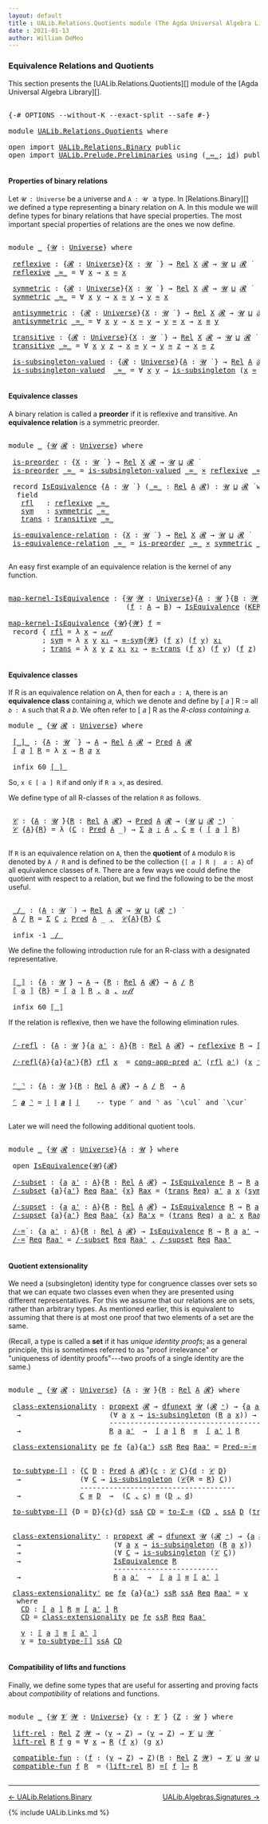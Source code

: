 ```yaml
---
layout: default
title : UALib.Relations.Quotients module (The Agda Universal Algebra Library)
date : 2021-01-13
author: William DeMeo
---
```


### <a id="equivalence-relations-and-quotients">Equivalence Relations and Quotients</a>

This section presents the [UALib.Relations.Quotients][] module of the [Agda Universal Algebra Library][].

<pre class="Agda">

<a id="354" class="Symbol">{-#</a> <a id="358" class="Keyword">OPTIONS</a> <a id="366" class="Pragma">--without-K</a> <a id="378" class="Pragma">--exact-split</a> <a id="392" class="Pragma">--safe</a> <a id="399" class="Symbol">#-}</a>

<a id="404" class="Keyword">module</a> <a id="411" href="UALib.Relations.Quotients.html" class="Module">UALib.Relations.Quotients</a> <a id="437" class="Keyword">where</a>

<a id="444" class="Keyword">open</a> <a id="449" class="Keyword">import</a> <a id="456" href="UALib.Relations.Binary.html" class="Module">UALib.Relations.Binary</a> <a id="479" class="Keyword">public</a>
<a id="486" class="Keyword">open</a> <a id="491" class="Keyword">import</a> <a id="498" href="UALib.Prelude.Preliminaries.html" class="Module">UALib.Prelude.Preliminaries</a> <a id="526" class="Keyword">using</a> <a id="532" class="Symbol">(</a><a id="533" href="MGS-MLTT.html#7080" class="Function Operator">_⇔_</a><a id="536" class="Symbol">;</a> <a id="538" href="MGS-MLTT.html#3744" class="Function">id</a><a id="540" class="Symbol">)</a> <a id="542" class="Keyword">public</a>

</pre>


#### <a id="properties-of-binary-relations">Properties of binary relations</a>

Let `𝓤 : Universe` be a universe and `A : 𝓤 ̇` a type.  In [Relations.Binary][] we defined a type representing a binary relation on A.  In this module we will define types for binary relations that have special properties. The most important special properties of relations are the ones we now define.

<pre class="Agda">

<a id="960" class="Keyword">module</a> <a id="967" href="UALib.Relations.Quotients.html#967" class="Module">_</a> <a id="969" class="Symbol">{</a><a id="970" href="UALib.Relations.Quotients.html#970" class="Bound">𝓤</a> <a id="972" class="Symbol">:</a> <a id="974" href="universes.html#551" class="Postulate">Universe</a><a id="982" class="Symbol">}</a> <a id="984" class="Keyword">where</a>

 <a id="992" href="UALib.Relations.Quotients.html#992" class="Function">reflexive</a> <a id="1002" class="Symbol">:</a> <a id="1004" class="Symbol">{</a><a id="1005" href="UALib.Relations.Quotients.html#1005" class="Bound">𝓡</a> <a id="1007" class="Symbol">:</a> <a id="1009" href="universes.html#551" class="Postulate">Universe</a><a id="1017" class="Symbol">}{</a><a id="1019" href="UALib.Relations.Quotients.html#1019" class="Bound">X</a> <a id="1021" class="Symbol">:</a> <a id="1023" href="UALib.Relations.Quotients.html#970" class="Bound">𝓤</a> <a id="1025" href="universes.html#758" class="Function Operator">̇</a> <a id="1027" class="Symbol">}</a> <a id="1029" class="Symbol">→</a> <a id="1031" href="UALib.Relations.Binary.html#1475" class="Function">Rel</a> <a id="1035" href="UALib.Relations.Quotients.html#1019" class="Bound">X</a> <a id="1037" href="UALib.Relations.Quotients.html#1005" class="Bound">𝓡</a> <a id="1039" class="Symbol">→</a> <a id="1041" href="UALib.Relations.Quotients.html#970" class="Bound">𝓤</a> <a id="1043" href="Agda.Primitive.html#636" class="Primitive Operator">⊔</a> <a id="1045" href="UALib.Relations.Quotients.html#1005" class="Bound">𝓡</a> <a id="1047" href="universes.html#758" class="Function Operator">̇</a>
 <a id="1050" href="UALib.Relations.Quotients.html#992" class="Function">reflexive</a> <a id="1060" href="UALib.Relations.Quotients.html#1060" class="Bound Operator">_≈_</a> <a id="1064" class="Symbol">=</a> <a id="1066" class="Symbol">∀</a> <a id="1068" href="UALib.Relations.Quotients.html#1068" class="Bound">x</a> <a id="1070" class="Symbol">→</a> <a id="1072" href="UALib.Relations.Quotients.html#1068" class="Bound">x</a> <a id="1074" href="UALib.Relations.Quotients.html#1060" class="Bound Operator">≈</a> <a id="1076" href="UALib.Relations.Quotients.html#1068" class="Bound">x</a>

 <a id="1080" href="UALib.Relations.Quotients.html#1080" class="Function">symmetric</a> <a id="1090" class="Symbol">:</a> <a id="1092" class="Symbol">{</a><a id="1093" href="UALib.Relations.Quotients.html#1093" class="Bound">𝓡</a> <a id="1095" class="Symbol">:</a> <a id="1097" href="universes.html#551" class="Postulate">Universe</a><a id="1105" class="Symbol">}{</a><a id="1107" href="UALib.Relations.Quotients.html#1107" class="Bound">X</a> <a id="1109" class="Symbol">:</a> <a id="1111" href="UALib.Relations.Quotients.html#970" class="Bound">𝓤</a> <a id="1113" href="universes.html#758" class="Function Operator">̇</a> <a id="1115" class="Symbol">}</a> <a id="1117" class="Symbol">→</a> <a id="1119" href="UALib.Relations.Binary.html#1475" class="Function">Rel</a> <a id="1123" href="UALib.Relations.Quotients.html#1107" class="Bound">X</a> <a id="1125" href="UALib.Relations.Quotients.html#1093" class="Bound">𝓡</a> <a id="1127" class="Symbol">→</a> <a id="1129" href="UALib.Relations.Quotients.html#970" class="Bound">𝓤</a> <a id="1131" href="Agda.Primitive.html#636" class="Primitive Operator">⊔</a> <a id="1133" href="UALib.Relations.Quotients.html#1093" class="Bound">𝓡</a> <a id="1135" href="universes.html#758" class="Function Operator">̇</a>
 <a id="1138" href="UALib.Relations.Quotients.html#1080" class="Function">symmetric</a> <a id="1148" href="UALib.Relations.Quotients.html#1148" class="Bound Operator">_≈_</a> <a id="1152" class="Symbol">=</a> <a id="1154" class="Symbol">∀</a> <a id="1156" href="UALib.Relations.Quotients.html#1156" class="Bound">x</a> <a id="1158" href="UALib.Relations.Quotients.html#1158" class="Bound">y</a> <a id="1160" class="Symbol">→</a> <a id="1162" href="UALib.Relations.Quotients.html#1156" class="Bound">x</a> <a id="1164" href="UALib.Relations.Quotients.html#1148" class="Bound Operator">≈</a> <a id="1166" href="UALib.Relations.Quotients.html#1158" class="Bound">y</a> <a id="1168" class="Symbol">→</a> <a id="1170" href="UALib.Relations.Quotients.html#1158" class="Bound">y</a> <a id="1172" href="UALib.Relations.Quotients.html#1148" class="Bound Operator">≈</a> <a id="1174" href="UALib.Relations.Quotients.html#1156" class="Bound">x</a>

 <a id="1178" href="UALib.Relations.Quotients.html#1178" class="Function">antisymmetric</a> <a id="1192" class="Symbol">:</a> <a id="1194" class="Symbol">{</a><a id="1195" href="UALib.Relations.Quotients.html#1195" class="Bound">𝓡</a> <a id="1197" class="Symbol">:</a> <a id="1199" href="universes.html#551" class="Postulate">Universe</a><a id="1207" class="Symbol">}{</a><a id="1209" href="UALib.Relations.Quotients.html#1209" class="Bound">X</a> <a id="1211" class="Symbol">:</a> <a id="1213" href="UALib.Relations.Quotients.html#970" class="Bound">𝓤</a> <a id="1215" href="universes.html#758" class="Function Operator">̇</a> <a id="1217" class="Symbol">}</a> <a id="1219" class="Symbol">→</a> <a id="1221" href="UALib.Relations.Binary.html#1475" class="Function">Rel</a> <a id="1225" href="UALib.Relations.Quotients.html#1209" class="Bound">X</a> <a id="1227" href="UALib.Relations.Quotients.html#1195" class="Bound">𝓡</a> <a id="1229" class="Symbol">→</a> <a id="1231" href="UALib.Relations.Quotients.html#970" class="Bound">𝓤</a> <a id="1233" href="Agda.Primitive.html#636" class="Primitive Operator">⊔</a> <a id="1235" href="UALib.Relations.Quotients.html#1195" class="Bound">𝓡</a> <a id="1237" href="universes.html#758" class="Function Operator">̇</a>
 <a id="1240" href="UALib.Relations.Quotients.html#1178" class="Function">antisymmetric</a> <a id="1254" href="UALib.Relations.Quotients.html#1254" class="Bound Operator">_≈_</a> <a id="1258" class="Symbol">=</a> <a id="1260" class="Symbol">∀</a> <a id="1262" href="UALib.Relations.Quotients.html#1262" class="Bound">x</a> <a id="1264" href="UALib.Relations.Quotients.html#1264" class="Bound">y</a> <a id="1266" class="Symbol">→</a> <a id="1268" href="UALib.Relations.Quotients.html#1262" class="Bound">x</a> <a id="1270" href="UALib.Relations.Quotients.html#1254" class="Bound Operator">≈</a> <a id="1272" href="UALib.Relations.Quotients.html#1264" class="Bound">y</a> <a id="1274" class="Symbol">→</a> <a id="1276" href="UALib.Relations.Quotients.html#1264" class="Bound">y</a> <a id="1278" href="UALib.Relations.Quotients.html#1254" class="Bound Operator">≈</a> <a id="1280" href="UALib.Relations.Quotients.html#1262" class="Bound">x</a> <a id="1282" class="Symbol">→</a> <a id="1284" href="UALib.Relations.Quotients.html#1262" class="Bound">x</a> <a id="1286" href="MGS-MLTT.html#4207" class="Datatype Operator">≡</a> <a id="1288" href="UALib.Relations.Quotients.html#1264" class="Bound">y</a>

 <a id="1292" href="UALib.Relations.Quotients.html#1292" class="Function">transitive</a> <a id="1303" class="Symbol">:</a> <a id="1305" class="Symbol">{</a><a id="1306" href="UALib.Relations.Quotients.html#1306" class="Bound">𝓡</a> <a id="1308" class="Symbol">:</a> <a id="1310" href="universes.html#551" class="Postulate">Universe</a><a id="1318" class="Symbol">}{</a><a id="1320" href="UALib.Relations.Quotients.html#1320" class="Bound">X</a> <a id="1322" class="Symbol">:</a> <a id="1324" href="UALib.Relations.Quotients.html#970" class="Bound">𝓤</a> <a id="1326" href="universes.html#758" class="Function Operator">̇</a> <a id="1328" class="Symbol">}</a> <a id="1330" class="Symbol">→</a> <a id="1332" href="UALib.Relations.Binary.html#1475" class="Function">Rel</a> <a id="1336" href="UALib.Relations.Quotients.html#1320" class="Bound">X</a> <a id="1338" href="UALib.Relations.Quotients.html#1306" class="Bound">𝓡</a> <a id="1340" class="Symbol">→</a> <a id="1342" href="UALib.Relations.Quotients.html#970" class="Bound">𝓤</a> <a id="1344" href="Agda.Primitive.html#636" class="Primitive Operator">⊔</a> <a id="1346" href="UALib.Relations.Quotients.html#1306" class="Bound">𝓡</a> <a id="1348" href="universes.html#758" class="Function Operator">̇</a>
 <a id="1351" href="UALib.Relations.Quotients.html#1292" class="Function">transitive</a> <a id="1362" href="UALib.Relations.Quotients.html#1362" class="Bound Operator">_≈_</a> <a id="1366" class="Symbol">=</a> <a id="1368" class="Symbol">∀</a> <a id="1370" href="UALib.Relations.Quotients.html#1370" class="Bound">x</a> <a id="1372" href="UALib.Relations.Quotients.html#1372" class="Bound">y</a> <a id="1374" href="UALib.Relations.Quotients.html#1374" class="Bound">z</a> <a id="1376" class="Symbol">→</a> <a id="1378" href="UALib.Relations.Quotients.html#1370" class="Bound">x</a> <a id="1380" href="UALib.Relations.Quotients.html#1362" class="Bound Operator">≈</a> <a id="1382" href="UALib.Relations.Quotients.html#1372" class="Bound">y</a> <a id="1384" class="Symbol">→</a> <a id="1386" href="UALib.Relations.Quotients.html#1372" class="Bound">y</a> <a id="1388" href="UALib.Relations.Quotients.html#1362" class="Bound Operator">≈</a> <a id="1390" href="UALib.Relations.Quotients.html#1374" class="Bound">z</a> <a id="1392" class="Symbol">→</a> <a id="1394" href="UALib.Relations.Quotients.html#1370" class="Bound">x</a> <a id="1396" href="UALib.Relations.Quotients.html#1362" class="Bound Operator">≈</a> <a id="1398" href="UALib.Relations.Quotients.html#1374" class="Bound">z</a>

 <a id="1402" href="UALib.Relations.Quotients.html#1402" class="Function">is-subsingleton-valued</a> <a id="1425" class="Symbol">:</a> <a id="1427" class="Symbol">{</a><a id="1428" href="UALib.Relations.Quotients.html#1428" class="Bound">𝓡</a> <a id="1430" class="Symbol">:</a> <a id="1432" href="universes.html#551" class="Postulate">Universe</a><a id="1440" class="Symbol">}{</a><a id="1442" href="UALib.Relations.Quotients.html#1442" class="Bound">A</a> <a id="1444" class="Symbol">:</a> <a id="1446" href="UALib.Relations.Quotients.html#970" class="Bound">𝓤</a> <a id="1448" href="universes.html#758" class="Function Operator">̇</a> <a id="1450" class="Symbol">}</a> <a id="1452" class="Symbol">→</a> <a id="1454" href="UALib.Relations.Binary.html#1475" class="Function">Rel</a> <a id="1458" href="UALib.Relations.Quotients.html#1442" class="Bound">A</a> <a id="1460" href="UALib.Relations.Quotients.html#1428" class="Bound">𝓡</a> <a id="1462" class="Symbol">→</a> <a id="1464" href="UALib.Relations.Quotients.html#970" class="Bound">𝓤</a> <a id="1466" href="Agda.Primitive.html#636" class="Primitive Operator">⊔</a> <a id="1468" href="UALib.Relations.Quotients.html#1428" class="Bound">𝓡</a> <a id="1470" href="universes.html#758" class="Function Operator">̇</a>
 <a id="1473" href="UALib.Relations.Quotients.html#1402" class="Function">is-subsingleton-valued</a>  <a id="1497" href="UALib.Relations.Quotients.html#1497" class="Bound Operator">_≈_</a> <a id="1501" class="Symbol">=</a> <a id="1503" class="Symbol">∀</a> <a id="1505" href="UALib.Relations.Quotients.html#1505" class="Bound">x</a> <a id="1507" href="UALib.Relations.Quotients.html#1507" class="Bound">y</a> <a id="1509" class="Symbol">→</a> <a id="1511" href="MGS-Basic-UF.html#743" class="Function">is-subsingleton</a> <a id="1527" class="Symbol">(</a><a id="1528" href="UALib.Relations.Quotients.html#1505" class="Bound">x</a> <a id="1530" href="UALib.Relations.Quotients.html#1497" class="Bound Operator">≈</a> <a id="1532" href="UALib.Relations.Quotients.html#1507" class="Bound">y</a><a id="1533" class="Symbol">)</a>

</pre>



#### <a id="equivalence-classes">Equivalence classes</a>

A binary relation is called a **preorder** if it is reflexive and transitive. An **equivalence relation** is a symmetric preorder.


<pre class="Agda">

<a id="1755" class="Keyword">module</a> <a id="1762" href="UALib.Relations.Quotients.html#1762" class="Module">_</a> <a id="1764" class="Symbol">{</a><a id="1765" href="UALib.Relations.Quotients.html#1765" class="Bound">𝓤</a> <a id="1767" href="UALib.Relations.Quotients.html#1767" class="Bound">𝓡</a> <a id="1769" class="Symbol">:</a> <a id="1771" href="universes.html#551" class="Postulate">Universe</a><a id="1779" class="Symbol">}</a> <a id="1781" class="Keyword">where</a>

 <a id="1789" href="UALib.Relations.Quotients.html#1789" class="Function">is-preorder</a> <a id="1801" class="Symbol">:</a> <a id="1803" class="Symbol">{</a><a id="1804" href="UALib.Relations.Quotients.html#1804" class="Bound">X</a> <a id="1806" class="Symbol">:</a> <a id="1808" href="UALib.Relations.Quotients.html#1765" class="Bound">𝓤</a> <a id="1810" href="universes.html#758" class="Function Operator">̇</a> <a id="1812" class="Symbol">}</a> <a id="1814" class="Symbol">→</a> <a id="1816" href="UALib.Relations.Binary.html#1475" class="Function">Rel</a> <a id="1820" href="UALib.Relations.Quotients.html#1804" class="Bound">X</a> <a id="1822" href="UALib.Relations.Quotients.html#1767" class="Bound">𝓡</a> <a id="1824" class="Symbol">→</a> <a id="1826" href="UALib.Relations.Quotients.html#1765" class="Bound">𝓤</a> <a id="1828" href="Agda.Primitive.html#636" class="Primitive Operator">⊔</a> <a id="1830" href="UALib.Relations.Quotients.html#1767" class="Bound">𝓡</a> <a id="1832" href="universes.html#758" class="Function Operator">̇</a>
 <a id="1835" href="UALib.Relations.Quotients.html#1789" class="Function">is-preorder</a> <a id="1847" href="UALib.Relations.Quotients.html#1847" class="Bound Operator">_≈_</a> <a id="1851" class="Symbol">=</a> <a id="1853" href="UALib.Relations.Quotients.html#1402" class="Function">is-subsingleton-valued</a> <a id="1876" href="UALib.Relations.Quotients.html#1847" class="Bound Operator">_≈_</a> <a id="1880" href="MGS-MLTT.html#3515" class="Function Operator">×</a> <a id="1882" href="UALib.Relations.Quotients.html#992" class="Function">reflexive</a> <a id="1892" href="UALib.Relations.Quotients.html#1847" class="Bound Operator">_≈_</a> <a id="1896" href="MGS-MLTT.html#3515" class="Function Operator">×</a> <a id="1898" href="UALib.Relations.Quotients.html#1292" class="Function">transitive</a> <a id="1909" href="UALib.Relations.Quotients.html#1847" class="Bound Operator">_≈_</a>

 <a id="1915" class="Keyword">record</a> <a id="1922" href="UALib.Relations.Quotients.html#1922" class="Record">IsEquivalence</a> <a id="1936" class="Symbol">{</a><a id="1937" href="UALib.Relations.Quotients.html#1937" class="Bound">A</a> <a id="1939" class="Symbol">:</a> <a id="1941" href="UALib.Relations.Quotients.html#1765" class="Bound">𝓤</a> <a id="1943" href="universes.html#758" class="Function Operator">̇</a> <a id="1945" class="Symbol">}</a> <a id="1947" class="Symbol">(</a><a id="1948" href="UALib.Relations.Quotients.html#1948" class="Bound Operator">_≈_</a> <a id="1952" class="Symbol">:</a> <a id="1954" href="UALib.Relations.Binary.html#1475" class="Function">Rel</a> <a id="1958" href="UALib.Relations.Quotients.html#1937" class="Bound">A</a> <a id="1960" href="UALib.Relations.Quotients.html#1767" class="Bound">𝓡</a><a id="1961" class="Symbol">)</a> <a id="1963" class="Symbol">:</a> <a id="1965" href="UALib.Relations.Quotients.html#1765" class="Bound">𝓤</a> <a id="1967" href="Agda.Primitive.html#636" class="Primitive Operator">⊔</a> <a id="1969" href="UALib.Relations.Quotients.html#1767" class="Bound">𝓡</a> <a id="1971" href="universes.html#758" class="Function Operator">̇</a> <a id="1973" class="Keyword">where</a>
  <a id="1981" class="Keyword">field</a>
   <a id="1990" href="UALib.Relations.Quotients.html#1990" class="Field">rfl</a>   <a id="1996" class="Symbol">:</a> <a id="1998" href="UALib.Relations.Quotients.html#992" class="Function">reflexive</a> <a id="2008" href="UALib.Relations.Quotients.html#1948" class="Bound Operator">_≈_</a>
   <a id="2015" href="UALib.Relations.Quotients.html#2015" class="Field">sym</a>   <a id="2021" class="Symbol">:</a> <a id="2023" href="UALib.Relations.Quotients.html#1080" class="Function">symmetric</a> <a id="2033" href="UALib.Relations.Quotients.html#1948" class="Bound Operator">_≈_</a>
   <a id="2040" href="UALib.Relations.Quotients.html#2040" class="Field">trans</a> <a id="2046" class="Symbol">:</a> <a id="2048" href="UALib.Relations.Quotients.html#1292" class="Function">transitive</a> <a id="2059" href="UALib.Relations.Quotients.html#1948" class="Bound Operator">_≈_</a>

 <a id="2065" href="UALib.Relations.Quotients.html#2065" class="Function">is-equivalence-relation</a> <a id="2089" class="Symbol">:</a> <a id="2091" class="Symbol">{</a><a id="2092" href="UALib.Relations.Quotients.html#2092" class="Bound">X</a> <a id="2094" class="Symbol">:</a> <a id="2096" href="UALib.Relations.Quotients.html#1765" class="Bound">𝓤</a> <a id="2098" href="universes.html#758" class="Function Operator">̇</a> <a id="2100" class="Symbol">}</a> <a id="2102" class="Symbol">→</a> <a id="2104" href="UALib.Relations.Binary.html#1475" class="Function">Rel</a> <a id="2108" href="UALib.Relations.Quotients.html#2092" class="Bound">X</a> <a id="2110" href="UALib.Relations.Quotients.html#1767" class="Bound">𝓡</a> <a id="2112" class="Symbol">→</a> <a id="2114" href="UALib.Relations.Quotients.html#1765" class="Bound">𝓤</a> <a id="2116" href="Agda.Primitive.html#636" class="Primitive Operator">⊔</a> <a id="2118" href="UALib.Relations.Quotients.html#1767" class="Bound">𝓡</a> <a id="2120" href="universes.html#758" class="Function Operator">̇</a>
 <a id="2123" href="UALib.Relations.Quotients.html#2065" class="Function">is-equivalence-relation</a> <a id="2147" href="UALib.Relations.Quotients.html#2147" class="Bound Operator">_≈_</a> <a id="2151" class="Symbol">=</a> <a id="2153" href="UALib.Relations.Quotients.html#1789" class="Function">is-preorder</a> <a id="2165" href="UALib.Relations.Quotients.html#2147" class="Bound Operator">_≈_</a> <a id="2169" href="MGS-MLTT.html#3515" class="Function Operator">×</a> <a id="2171" href="UALib.Relations.Quotients.html#1080" class="Function">symmetric</a> <a id="2181" href="UALib.Relations.Quotients.html#2147" class="Bound Operator">_≈_</a>

</pre>

An easy first example of an equivalence relation is the kernel of any function.

<pre class="Agda">

<a id="map-kernel-IsEquivalence"></a><a id="2293" href="UALib.Relations.Quotients.html#2293" class="Function">map-kernel-IsEquivalence</a> <a id="2318" class="Symbol">:</a> <a id="2320" class="Symbol">{</a><a id="2321" href="UALib.Relations.Quotients.html#2321" class="Bound">𝓤</a> <a id="2323" href="UALib.Relations.Quotients.html#2323" class="Bound">𝓦</a> <a id="2325" class="Symbol">:</a> <a id="2327" href="universes.html#551" class="Postulate">Universe</a><a id="2335" class="Symbol">}{</a><a id="2337" href="UALib.Relations.Quotients.html#2337" class="Bound">A</a> <a id="2339" class="Symbol">:</a> <a id="2341" href="UALib.Relations.Quotients.html#2321" class="Bound">𝓤</a> <a id="2343" href="universes.html#758" class="Function Operator">̇</a><a id="2344" class="Symbol">}{</a><a id="2346" href="UALib.Relations.Quotients.html#2346" class="Bound">B</a> <a id="2348" class="Symbol">:</a> <a id="2350" href="UALib.Relations.Quotients.html#2323" class="Bound">𝓦</a> <a id="2352" href="universes.html#758" class="Function Operator">̇</a><a id="2353" class="Symbol">}</a>
                            <a id="2383" class="Symbol">(</a><a id="2384" href="UALib.Relations.Quotients.html#2384" class="Bound">f</a> <a id="2386" class="Symbol">:</a> <a id="2388" href="UALib.Relations.Quotients.html#2337" class="Bound">A</a> <a id="2390" class="Symbol">→</a> <a id="2392" href="UALib.Relations.Quotients.html#2346" class="Bound">B</a><a id="2393" class="Symbol">)</a> <a id="2395" class="Symbol">→</a> <a id="2397" href="UALib.Relations.Quotients.html#1922" class="Record">IsEquivalence</a> <a id="2411" class="Symbol">(</a><a id="2412" href="UALib.Relations.Binary.html#1537" class="Function">KER-rel</a><a id="2419" class="Symbol">{</a><a id="2420" href="UALib.Relations.Quotients.html#2321" class="Bound">𝓤</a><a id="2421" class="Symbol">}{</a><a id="2423" href="UALib.Relations.Quotients.html#2323" class="Bound">𝓦</a><a id="2424" class="Symbol">}</a> <a id="2426" href="UALib.Relations.Quotients.html#2384" class="Bound">f</a><a id="2427" class="Symbol">)</a>

<a id="2430" href="UALib.Relations.Quotients.html#2293" class="Function">map-kernel-IsEquivalence</a> <a id="2455" class="Symbol">{</a><a id="2456" href="UALib.Relations.Quotients.html#2456" class="Bound">𝓤</a><a id="2457" class="Symbol">}{</a><a id="2459" href="UALib.Relations.Quotients.html#2459" class="Bound">𝓦</a><a id="2460" class="Symbol">}</a> <a id="2462" href="UALib.Relations.Quotients.html#2462" class="Bound">f</a> <a id="2464" class="Symbol">=</a>
 <a id="2467" class="Keyword">record</a> <a id="2474" class="Symbol">{</a> <a id="2476" href="UALib.Relations.Quotients.html#1990" class="Field">rfl</a> <a id="2480" class="Symbol">=</a> <a id="2482" class="Symbol">λ</a> <a id="2484" href="UALib.Relations.Quotients.html#2484" class="Bound">x</a> <a id="2486" class="Symbol">→</a> <a id="2488" href="MGS-MLTT.html#4221" class="InductiveConstructor">𝓇ℯ𝒻𝓁</a>
        <a id="2501" class="Symbol">;</a> <a id="2503" href="UALib.Relations.Quotients.html#2015" class="Field">sym</a> <a id="2507" class="Symbol">=</a> <a id="2509" class="Symbol">λ</a> <a id="2511" href="UALib.Relations.Quotients.html#2511" class="Bound">x</a> <a id="2513" href="UALib.Relations.Quotients.html#2513" class="Bound">y</a> <a id="2515" href="UALib.Relations.Quotients.html#2515" class="Bound">x₁</a> <a id="2518" class="Symbol">→</a> <a id="2520" href="UALib.Prelude.Equality.html#1534" class="Function">≡-sym</a><a id="2525" class="Symbol">{</a><a id="2526" href="UALib.Relations.Quotients.html#2459" class="Bound">𝓦</a><a id="2527" class="Symbol">}</a> <a id="2529" class="Symbol">(</a><a id="2530" href="UALib.Relations.Quotients.html#2462" class="Bound">f</a> <a id="2532" href="UALib.Relations.Quotients.html#2511" class="Bound">x</a><a id="2533" class="Symbol">)</a> <a id="2535" class="Symbol">(</a><a id="2536" href="UALib.Relations.Quotients.html#2462" class="Bound">f</a> <a id="2538" href="UALib.Relations.Quotients.html#2513" class="Bound">y</a><a id="2539" class="Symbol">)</a> <a id="2541" href="UALib.Relations.Quotients.html#2515" class="Bound">x₁</a>
        <a id="2552" class="Symbol">;</a> <a id="2554" href="UALib.Relations.Quotients.html#2040" class="Field">trans</a> <a id="2560" class="Symbol">=</a> <a id="2562" class="Symbol">λ</a> <a id="2564" href="UALib.Relations.Quotients.html#2564" class="Bound">x</a> <a id="2566" href="UALib.Relations.Quotients.html#2566" class="Bound">y</a> <a id="2568" href="UALib.Relations.Quotients.html#2568" class="Bound">z</a> <a id="2570" href="UALib.Relations.Quotients.html#2570" class="Bound">x₁</a> <a id="2573" href="UALib.Relations.Quotients.html#2573" class="Bound">x₂</a> <a id="2576" class="Symbol">→</a> <a id="2578" href="UALib.Prelude.Equality.html#1599" class="Function">≡-trans</a> <a id="2586" class="Symbol">(</a><a id="2587" href="UALib.Relations.Quotients.html#2462" class="Bound">f</a> <a id="2589" href="UALib.Relations.Quotients.html#2564" class="Bound">x</a><a id="2590" class="Symbol">)</a> <a id="2592" class="Symbol">(</a><a id="2593" href="UALib.Relations.Quotients.html#2462" class="Bound">f</a> <a id="2595" href="UALib.Relations.Quotients.html#2566" class="Bound">y</a><a id="2596" class="Symbol">)</a> <a id="2598" class="Symbol">(</a><a id="2599" href="UALib.Relations.Quotients.html#2462" class="Bound">f</a> <a id="2601" href="UALib.Relations.Quotients.html#2568" class="Bound">z</a><a id="2602" class="Symbol">)</a> <a id="2604" href="UALib.Relations.Quotients.html#2570" class="Bound">x₁</a> <a id="2607" href="UALib.Relations.Quotients.html#2573" class="Bound">x₂</a> <a id="2610" class="Symbol">}</a>

</pre>




#### <a id="equivalence-classes">Equivalence classes</a>

If R is an equivalence relation on A, then for each `𝑎 : A`, there is an **equivalence class** containing 𝑎, which we denote and define by [ 𝑎 ] R := all `𝑏 : A` such that R 𝑎 𝑏. We often refer to [ 𝑎 ] R as the *R-class containing* 𝑎.

<pre class="Agda">
<a id="2936" class="Keyword">module</a> <a id="2943" href="UALib.Relations.Quotients.html#2943" class="Module">_</a> <a id="2945" class="Symbol">{</a><a id="2946" href="UALib.Relations.Quotients.html#2946" class="Bound">𝓤</a> <a id="2948" href="UALib.Relations.Quotients.html#2948" class="Bound">𝓡</a> <a id="2950" class="Symbol">:</a> <a id="2952" href="universes.html#551" class="Postulate">Universe</a><a id="2960" class="Symbol">}</a> <a id="2962" class="Keyword">where</a>

 <a id="2970" href="UALib.Relations.Quotients.html#2970" class="Function Operator">[_]_</a> <a id="2975" class="Symbol">:</a> <a id="2977" class="Symbol">{</a><a id="2978" href="UALib.Relations.Quotients.html#2978" class="Bound">A</a> <a id="2980" class="Symbol">:</a> <a id="2982" href="UALib.Relations.Quotients.html#2946" class="Bound">𝓤</a> <a id="2984" href="universes.html#758" class="Function Operator">̇</a> <a id="2986" class="Symbol">}</a> <a id="2988" class="Symbol">→</a> <a id="2990" href="UALib.Relations.Quotients.html#2978" class="Bound">A</a> <a id="2992" class="Symbol">→</a> <a id="2994" href="UALib.Relations.Binary.html#1475" class="Function">Rel</a> <a id="2998" href="UALib.Relations.Quotients.html#2978" class="Bound">A</a> <a id="3000" href="UALib.Relations.Quotients.html#2948" class="Bound">𝓡</a> <a id="3002" class="Symbol">→</a> <a id="3004" href="UALib.Relations.Unary.html#1071" class="Function">Pred</a> <a id="3009" href="UALib.Relations.Quotients.html#2978" class="Bound">A</a> <a id="3011" href="UALib.Relations.Quotients.html#2948" class="Bound">𝓡</a>
 <a id="3014" href="UALib.Relations.Quotients.html#2970" class="Function Operator">[</a> <a id="3016" href="UALib.Relations.Quotients.html#3016" class="Bound">𝑎</a> <a id="3018" href="UALib.Relations.Quotients.html#2970" class="Function Operator">]</a> <a id="3020" href="UALib.Relations.Quotients.html#3020" class="Bound">R</a> <a id="3022" class="Symbol">=</a> <a id="3024" class="Symbol">λ</a> <a id="3026" href="UALib.Relations.Quotients.html#3026" class="Bound">x</a> <a id="3028" class="Symbol">→</a> <a id="3030" href="UALib.Relations.Quotients.html#3020" class="Bound">R</a> <a id="3032" href="UALib.Relations.Quotients.html#3016" class="Bound">𝑎</a> <a id="3034" href="UALib.Relations.Quotients.html#3026" class="Bound">x</a>

 <a id="3038" class="Keyword">infix</a> <a id="3044" class="Number">60</a> <a id="3047" href="UALib.Relations.Quotients.html#2970" class="Function Operator">[_]_</a>
</pre>

So, `x ∈ [ a ] R` if and only if `R a x`, as desired.

We define type of all R-classes of the relation `R` as follows.

<pre class="Agda">

 <a id="3199" href="UALib.Relations.Quotients.html#3199" class="Function">𝒞</a> <a id="3201" class="Symbol">:</a> <a id="3203" class="Symbol">{</a><a id="3204" href="UALib.Relations.Quotients.html#3204" class="Bound">A</a> <a id="3206" class="Symbol">:</a> <a id="3208" href="UALib.Relations.Quotients.html#2946" class="Bound">𝓤</a> <a id="3210" href="universes.html#758" class="Function Operator">̇</a><a id="3211" class="Symbol">}{</a><a id="3213" href="UALib.Relations.Quotients.html#3213" class="Bound">R</a> <a id="3215" class="Symbol">:</a> <a id="3217" href="UALib.Relations.Binary.html#1475" class="Function">Rel</a> <a id="3221" href="UALib.Relations.Quotients.html#3204" class="Bound">A</a> <a id="3223" href="UALib.Relations.Quotients.html#2948" class="Bound">𝓡</a><a id="3224" class="Symbol">}</a> <a id="3226" class="Symbol">→</a> <a id="3228" href="UALib.Relations.Unary.html#1071" class="Function">Pred</a> <a id="3233" href="UALib.Relations.Quotients.html#3204" class="Bound">A</a> <a id="3235" href="UALib.Relations.Quotients.html#2948" class="Bound">𝓡</a> <a id="3237" class="Symbol">→</a> <a id="3239" class="Symbol">(</a><a id="3240" href="UALib.Relations.Quotients.html#2946" class="Bound">𝓤</a> <a id="3242" href="Agda.Primitive.html#636" class="Primitive Operator">⊔</a> <a id="3244" href="UALib.Relations.Quotients.html#2948" class="Bound">𝓡</a> <a id="3246" href="universes.html#527" class="Primitive Operator">⁺</a><a id="3247" class="Symbol">)</a> <a id="3249" href="universes.html#758" class="Function Operator">̇</a>
 <a id="3252" href="UALib.Relations.Quotients.html#3199" class="Function">𝒞</a> <a id="3254" class="Symbol">{</a><a id="3255" href="UALib.Relations.Quotients.html#3255" class="Bound">A</a><a id="3256" class="Symbol">}{</a><a id="3258" href="UALib.Relations.Quotients.html#3258" class="Bound">R</a><a id="3259" class="Symbol">}</a> <a id="3261" class="Symbol">=</a> <a id="3263" class="Symbol">λ</a> <a id="3265" class="Symbol">(</a><a id="3266" href="UALib.Relations.Quotients.html#3266" class="Bound">C</a> <a id="3268" class="Symbol">:</a> <a id="3270" href="UALib.Relations.Unary.html#1071" class="Function">Pred</a> <a id="3275" href="UALib.Relations.Quotients.html#3255" class="Bound">A</a> <a id="3277" class="Symbol">_)</a> <a id="3280" class="Symbol">→</a> <a id="3282" href="MGS-MLTT.html#3074" class="Function">Σ</a> <a id="3284" href="UALib.Relations.Quotients.html#3284" class="Bound">a</a> <a id="3286" href="MGS-MLTT.html#3074" class="Function">꞉</a> <a id="3288" href="UALib.Relations.Quotients.html#3255" class="Bound">A</a> <a id="3290" href="MGS-MLTT.html#3074" class="Function">,</a> <a id="3292" href="UALib.Relations.Quotients.html#3266" class="Bound">C</a> <a id="3294" href="MGS-MLTT.html#4207" class="Datatype Operator">≡</a> <a id="3296" class="Symbol">(</a> <a id="3298" href="UALib.Relations.Quotients.html#2970" class="Function Operator">[</a> <a id="3300" href="UALib.Relations.Quotients.html#3284" class="Bound">a</a> <a id="3302" href="UALib.Relations.Quotients.html#2970" class="Function Operator">]</a> <a id="3304" href="UALib.Relations.Quotients.html#3258" class="Bound">R</a><a id="3305" class="Symbol">)</a>

</pre>

If `R` is an equivalence relation on `A`, then the **quotient** of `A` modulo `R` is denoted by `A / R` and is defined to be the collection `{[ 𝑎 ] R ∣  𝑎 : A}` of all equivalence classes of `R`. There are a few ways we could define the quotient with respect to a relation, but we find the following to be the most useful.

<pre class="Agda">

 <a id="3659" href="UALib.Relations.Quotients.html#3659" class="Function Operator">_/_</a> <a id="3663" class="Symbol">:</a> <a id="3665" class="Symbol">(</a><a id="3666" href="UALib.Relations.Quotients.html#3666" class="Bound">A</a> <a id="3668" class="Symbol">:</a> <a id="3670" href="UALib.Relations.Quotients.html#2946" class="Bound">𝓤</a> <a id="3672" href="universes.html#758" class="Function Operator">̇</a> <a id="3674" class="Symbol">)</a> <a id="3676" class="Symbol">→</a> <a id="3678" href="UALib.Relations.Binary.html#1475" class="Function">Rel</a> <a id="3682" href="UALib.Relations.Quotients.html#3666" class="Bound">A</a> <a id="3684" href="UALib.Relations.Quotients.html#2948" class="Bound">𝓡</a> <a id="3686" class="Symbol">→</a> <a id="3688" href="UALib.Relations.Quotients.html#2946" class="Bound">𝓤</a> <a id="3690" href="Agda.Primitive.html#636" class="Primitive Operator">⊔</a> <a id="3692" class="Symbol">(</a><a id="3693" href="UALib.Relations.Quotients.html#2948" class="Bound">𝓡</a> <a id="3695" href="universes.html#527" class="Primitive Operator">⁺</a><a id="3696" class="Symbol">)</a> <a id="3698" href="universes.html#758" class="Function Operator">̇</a>
 <a id="3701" href="UALib.Relations.Quotients.html#3701" class="Bound">A</a> <a id="3703" href="UALib.Relations.Quotients.html#3659" class="Function Operator">/</a> <a id="3705" href="UALib.Relations.Quotients.html#3705" class="Bound">R</a> <a id="3707" class="Symbol">=</a> <a id="3709" href="MGS-MLTT.html#3074" class="Function">Σ</a> <a id="3711" href="UALib.Relations.Quotients.html#3711" class="Bound">C</a> <a id="3713" href="MGS-MLTT.html#3074" class="Function">꞉</a> <a id="3715" href="UALib.Relations.Unary.html#1071" class="Function">Pred</a> <a id="3720" href="UALib.Relations.Quotients.html#3701" class="Bound">A</a> <a id="3722" class="Symbol">_</a> <a id="3724" href="MGS-MLTT.html#3074" class="Function">,</a>  <a id="3727" href="UALib.Relations.Quotients.html#3199" class="Function">𝒞</a><a id="3728" class="Symbol">{</a><a id="3729" href="UALib.Relations.Quotients.html#3701" class="Bound">A</a><a id="3730" class="Symbol">}{</a><a id="3732" href="UALib.Relations.Quotients.html#3705" class="Bound">R</a><a id="3733" class="Symbol">}</a> <a id="3735" href="UALib.Relations.Quotients.html#3711" class="Bound">C</a>

 <a id="3739" class="Keyword">infix</a> <a id="3745" class="Number">-1</a> <a id="3748" href="UALib.Relations.Quotients.html#3659" class="Function Operator">_/_</a>
</pre>

We define the following introduction rule for an R-class with a designated representative.

<pre class="Agda">

 <a id="3871" href="UALib.Relations.Quotients.html#3871" class="Function Operator">⟦_⟧</a> <a id="3875" class="Symbol">:</a> <a id="3877" class="Symbol">{</a><a id="3878" href="UALib.Relations.Quotients.html#3878" class="Bound">A</a> <a id="3880" class="Symbol">:</a> <a id="3882" href="UALib.Relations.Quotients.html#2946" class="Bound">𝓤</a> <a id="3884" href="universes.html#758" class="Function Operator">̇</a><a id="3885" class="Symbol">}</a> <a id="3887" class="Symbol">→</a> <a id="3889" href="UALib.Relations.Quotients.html#3878" class="Bound">A</a> <a id="3891" class="Symbol">→</a> <a id="3893" class="Symbol">{</a><a id="3894" href="UALib.Relations.Quotients.html#3894" class="Bound">R</a> <a id="3896" class="Symbol">:</a> <a id="3898" href="UALib.Relations.Binary.html#1475" class="Function">Rel</a> <a id="3902" href="UALib.Relations.Quotients.html#3878" class="Bound">A</a> <a id="3904" href="UALib.Relations.Quotients.html#2948" class="Bound">𝓡</a><a id="3905" class="Symbol">}</a> <a id="3907" class="Symbol">→</a> <a id="3909" href="UALib.Relations.Quotients.html#3878" class="Bound">A</a> <a id="3911" href="UALib.Relations.Quotients.html#3659" class="Function Operator">/</a> <a id="3913" href="UALib.Relations.Quotients.html#3894" class="Bound">R</a>
 <a id="3916" href="UALib.Relations.Quotients.html#3871" class="Function Operator">⟦</a> <a id="3918" href="UALib.Relations.Quotients.html#3918" class="Bound">a</a> <a id="3920" href="UALib.Relations.Quotients.html#3871" class="Function Operator">⟧</a> <a id="3922" class="Symbol">{</a><a id="3923" href="UALib.Relations.Quotients.html#3923" class="Bound">R</a><a id="3924" class="Symbol">}</a> <a id="3926" class="Symbol">=</a> <a id="3928" href="UALib.Relations.Quotients.html#2970" class="Function Operator">[</a> <a id="3930" href="UALib.Relations.Quotients.html#3918" class="Bound">a</a> <a id="3932" href="UALib.Relations.Quotients.html#2970" class="Function Operator">]</a> <a id="3934" href="UALib.Relations.Quotients.html#3923" class="Bound">R</a> <a id="3936" href="MGS-MLTT.html#2929" class="InductiveConstructor Operator">,</a> <a id="3938" href="UALib.Relations.Quotients.html#3918" class="Bound">a</a> <a id="3940" href="MGS-MLTT.html#2929" class="InductiveConstructor Operator">,</a> <a id="3942" href="MGS-MLTT.html#4221" class="InductiveConstructor">𝓇ℯ𝒻𝓁</a>

 <a id="3949" class="Keyword">infix</a> <a id="3955" class="Number">60</a> <a id="3958" href="UALib.Relations.Quotients.html#3871" class="Function Operator">⟦_⟧</a>
</pre>

If the relation is reflexive, then we have the following elimination rules.

<pre class="Agda">

 <a id="4066" href="UALib.Relations.Quotients.html#4066" class="Function">/-refl</a> <a id="4073" class="Symbol">:</a> <a id="4075" class="Symbol">{</a><a id="4076" href="UALib.Relations.Quotients.html#4076" class="Bound">A</a> <a id="4078" class="Symbol">:</a> <a id="4080" href="UALib.Relations.Quotients.html#2946" class="Bound">𝓤</a> <a id="4082" href="universes.html#758" class="Function Operator">̇</a><a id="4083" class="Symbol">}{</a><a id="4085" href="UALib.Relations.Quotients.html#4085" class="Bound">a</a> <a id="4087" href="UALib.Relations.Quotients.html#4087" class="Bound">a&#39;</a> <a id="4090" class="Symbol">:</a> <a id="4092" href="UALib.Relations.Quotients.html#4076" class="Bound">A</a><a id="4093" class="Symbol">}{</a><a id="4095" href="UALib.Relations.Quotients.html#4095" class="Bound">R</a> <a id="4097" class="Symbol">:</a> <a id="4099" href="UALib.Relations.Binary.html#1475" class="Function">Rel</a> <a id="4103" href="UALib.Relations.Quotients.html#4076" class="Bound">A</a> <a id="4105" href="UALib.Relations.Quotients.html#2948" class="Bound">𝓡</a><a id="4106" class="Symbol">}</a> <a id="4108" class="Symbol">→</a> <a id="4110" href="UALib.Relations.Quotients.html#992" class="Function">reflexive</a> <a id="4120" href="UALib.Relations.Quotients.html#4095" class="Bound">R</a> <a id="4122" class="Symbol">→</a> <a id="4124" href="UALib.Relations.Quotients.html#2970" class="Function Operator">[</a> <a id="4126" href="UALib.Relations.Quotients.html#4085" class="Bound">a</a> <a id="4128" href="UALib.Relations.Quotients.html#2970" class="Function Operator">]</a> <a id="4130" href="UALib.Relations.Quotients.html#4095" class="Bound">R</a> <a id="4132" href="MGS-MLTT.html#4207" class="Datatype Operator">≡</a> <a id="4134" href="UALib.Relations.Quotients.html#2970" class="Function Operator">[</a> <a id="4136" href="UALib.Relations.Quotients.html#4087" class="Bound">a&#39;</a> <a id="4139" href="UALib.Relations.Quotients.html#2970" class="Function Operator">]</a> <a id="4141" href="UALib.Relations.Quotients.html#4095" class="Bound">R</a> <a id="4143" class="Symbol">→</a> <a id="4145" href="UALib.Relations.Quotients.html#4095" class="Bound">R</a> <a id="4147" href="UALib.Relations.Quotients.html#4085" class="Bound">a</a> <a id="4149" href="UALib.Relations.Quotients.html#4087" class="Bound">a&#39;</a>

 <a id="4154" href="UALib.Relations.Quotients.html#4066" class="Function">/-refl</a><a id="4160" class="Symbol">{</a><a id="4161" href="UALib.Relations.Quotients.html#4161" class="Bound">A</a><a id="4162" class="Symbol">}{</a><a id="4164" href="UALib.Relations.Quotients.html#4164" class="Bound">a</a><a id="4165" class="Symbol">}{</a><a id="4167" href="UALib.Relations.Quotients.html#4167" class="Bound">a&#39;</a><a id="4169" class="Symbol">}{</a><a id="4171" href="UALib.Relations.Quotients.html#4171" class="Bound">R</a><a id="4172" class="Symbol">}</a> <a id="4174" href="UALib.Relations.Quotients.html#4174" class="Bound">rfl</a> <a id="4178" href="UALib.Relations.Quotients.html#4178" class="Bound">x</a>  <a id="4181" class="Symbol">=</a> <a id="4183" href="UALib.Relations.Unary.html#5805" class="Function">cong-app-pred</a> <a id="4197" href="UALib.Relations.Quotients.html#4167" class="Bound">a&#39;</a> <a id="4200" class="Symbol">(</a><a id="4201" href="UALib.Relations.Quotients.html#4174" class="Bound">rfl</a> <a id="4205" href="UALib.Relations.Quotients.html#4167" class="Bound">a&#39;</a><a id="4207" class="Symbol">)</a> <a id="4209" class="Symbol">(</a><a id="4210" href="UALib.Relations.Quotients.html#4178" class="Bound">x</a> <a id="4212" href="MGS-MLTT.html#6125" class="Function Operator">⁻¹</a><a id="4214" class="Symbol">)</a>


 <a id="4219" href="UALib.Relations.Quotients.html#4219" class="Function Operator">⌜_⌝</a> <a id="4223" class="Symbol">:</a> <a id="4225" class="Symbol">{</a><a id="4226" href="UALib.Relations.Quotients.html#4226" class="Bound">A</a> <a id="4228" class="Symbol">:</a> <a id="4230" href="UALib.Relations.Quotients.html#2946" class="Bound">𝓤</a> <a id="4232" href="universes.html#758" class="Function Operator">̇</a><a id="4233" class="Symbol">}{</a><a id="4235" href="UALib.Relations.Quotients.html#4235" class="Bound">R</a> <a id="4237" class="Symbol">:</a> <a id="4239" href="UALib.Relations.Binary.html#1475" class="Function">Rel</a> <a id="4243" href="UALib.Relations.Quotients.html#4226" class="Bound">A</a> <a id="4245" href="UALib.Relations.Quotients.html#2948" class="Bound">𝓡</a><a id="4246" class="Symbol">}</a> <a id="4248" class="Symbol">→</a> <a id="4250" href="UALib.Relations.Quotients.html#4226" class="Bound">A</a> <a id="4252" href="UALib.Relations.Quotients.html#3659" class="Function Operator">/</a> <a id="4254" href="UALib.Relations.Quotients.html#4235" class="Bound">R</a>  <a id="4257" class="Symbol">→</a> <a id="4259" href="UALib.Relations.Quotients.html#4226" class="Bound">A</a>

 <a id="4263" href="UALib.Relations.Quotients.html#4219" class="Function Operator">⌜</a> <a id="4265" href="UALib.Relations.Quotients.html#4265" class="Bound">𝒂</a> <a id="4267" href="UALib.Relations.Quotients.html#4219" class="Function Operator">⌝</a> <a id="4269" class="Symbol">=</a> <a id="4271" href="UALib.Prelude.Preliminaries.html#11658" class="Function Operator">∣</a> <a id="4273" href="UALib.Prelude.Preliminaries.html#11736" class="Function Operator">∥</a> <a id="4275" href="UALib.Relations.Quotients.html#4265" class="Bound">𝒂</a> <a id="4277" href="UALib.Prelude.Preliminaries.html#11736" class="Function Operator">∥</a> <a id="4279" href="UALib.Prelude.Preliminaries.html#11658" class="Function Operator">∣</a>    <a id="4284" class="Comment">-- type ⌜ and ⌝ as `\cul` and `\cur`</a>

</pre>

Later we will need the following additional quotient tools.

<pre class="Agda">

<a id="4409" class="Keyword">module</a> <a id="4416" href="UALib.Relations.Quotients.html#4416" class="Module">_</a> <a id="4418" class="Symbol">{</a><a id="4419" href="UALib.Relations.Quotients.html#4419" class="Bound">𝓤</a> <a id="4421" href="UALib.Relations.Quotients.html#4421" class="Bound">𝓡</a> <a id="4423" class="Symbol">:</a> <a id="4425" href="universes.html#551" class="Postulate">Universe</a><a id="4433" class="Symbol">}{</a><a id="4435" href="UALib.Relations.Quotients.html#4435" class="Bound">A</a> <a id="4437" class="Symbol">:</a> <a id="4439" href="UALib.Relations.Quotients.html#4419" class="Bound">𝓤</a> <a id="4441" href="universes.html#758" class="Function Operator">̇</a><a id="4442" class="Symbol">}</a> <a id="4444" class="Keyword">where</a>

 <a id="4452" class="Keyword">open</a> <a id="4457" href="UALib.Relations.Quotients.html#1922" class="Module">IsEquivalence</a><a id="4470" class="Symbol">{</a><a id="4471" href="UALib.Relations.Quotients.html#4419" class="Bound">𝓤</a><a id="4472" class="Symbol">}{</a><a id="4474" href="UALib.Relations.Quotients.html#4421" class="Bound">𝓡</a><a id="4475" class="Symbol">}</a>

 <a id="4479" href="UALib.Relations.Quotients.html#4479" class="Function">/-subset</a> <a id="4488" class="Symbol">:</a> <a id="4490" class="Symbol">{</a><a id="4491" href="UALib.Relations.Quotients.html#4491" class="Bound">a</a> <a id="4493" href="UALib.Relations.Quotients.html#4493" class="Bound">a&#39;</a> <a id="4496" class="Symbol">:</a> <a id="4498" href="UALib.Relations.Quotients.html#4435" class="Bound">A</a><a id="4499" class="Symbol">}{</a><a id="4501" href="UALib.Relations.Quotients.html#4501" class="Bound">R</a> <a id="4503" class="Symbol">:</a> <a id="4505" href="UALib.Relations.Binary.html#1475" class="Function">Rel</a> <a id="4509" href="UALib.Relations.Quotients.html#4435" class="Bound">A</a> <a id="4511" href="UALib.Relations.Quotients.html#4421" class="Bound">𝓡</a><a id="4512" class="Symbol">}</a> <a id="4514" class="Symbol">→</a> <a id="4516" href="UALib.Relations.Quotients.html#1922" class="Record">IsEquivalence</a> <a id="4530" href="UALib.Relations.Quotients.html#4501" class="Bound">R</a> <a id="4532" class="Symbol">→</a> <a id="4534" href="UALib.Relations.Quotients.html#4501" class="Bound">R</a> <a id="4536" href="UALib.Relations.Quotients.html#4491" class="Bound">a</a> <a id="4538" href="UALib.Relations.Quotients.html#4493" class="Bound">a&#39;</a> <a id="4541" class="Symbol">→</a>  <a id="4544" href="UALib.Relations.Quotients.html#2970" class="Function Operator">[</a> <a id="4546" href="UALib.Relations.Quotients.html#4491" class="Bound">a</a> <a id="4548" href="UALib.Relations.Quotients.html#2970" class="Function Operator">]</a> <a id="4550" href="UALib.Relations.Quotients.html#4501" class="Bound">R</a>  <a id="4553" href="UALib.Relations.Unary.html#3015" class="Function Operator">⊆</a>  <a id="4556" href="UALib.Relations.Quotients.html#2970" class="Function Operator">[</a> <a id="4558" href="UALib.Relations.Quotients.html#4493" class="Bound">a&#39;</a> <a id="4561" href="UALib.Relations.Quotients.html#2970" class="Function Operator">]</a> <a id="4563" href="UALib.Relations.Quotients.html#4501" class="Bound">R</a>
 <a id="4566" href="UALib.Relations.Quotients.html#4479" class="Function">/-subset</a> <a id="4575" class="Symbol">{</a><a id="4576" href="UALib.Relations.Quotients.html#4576" class="Bound">a</a><a id="4577" class="Symbol">}{</a><a id="4579" href="UALib.Relations.Quotients.html#4579" class="Bound">a&#39;</a><a id="4581" class="Symbol">}</a> <a id="4583" href="UALib.Relations.Quotients.html#4583" class="Bound">Req</a> <a id="4587" href="UALib.Relations.Quotients.html#4587" class="Bound">Raa&#39;</a> <a id="4592" class="Symbol">{</a><a id="4593" href="UALib.Relations.Quotients.html#4593" class="Bound">x</a><a id="4594" class="Symbol">}</a> <a id="4596" href="UALib.Relations.Quotients.html#4596" class="Bound">Rax</a> <a id="4600" class="Symbol">=</a> <a id="4602" class="Symbol">(</a><a id="4603" href="UALib.Relations.Quotients.html#2040" class="Field">trans</a> <a id="4609" href="UALib.Relations.Quotients.html#4583" class="Bound">Req</a><a id="4612" class="Symbol">)</a> <a id="4614" href="UALib.Relations.Quotients.html#4579" class="Bound">a&#39;</a> <a id="4617" href="UALib.Relations.Quotients.html#4576" class="Bound">a</a> <a id="4619" href="UALib.Relations.Quotients.html#4593" class="Bound">x</a> <a id="4621" class="Symbol">(</a><a id="4622" href="UALib.Relations.Quotients.html#2015" class="Field">sym</a> <a id="4626" href="UALib.Relations.Quotients.html#4583" class="Bound">Req</a> <a id="4630" href="UALib.Relations.Quotients.html#4576" class="Bound">a</a> <a id="4632" href="UALib.Relations.Quotients.html#4579" class="Bound">a&#39;</a> <a id="4635" href="UALib.Relations.Quotients.html#4587" class="Bound">Raa&#39;</a><a id="4639" class="Symbol">)</a> <a id="4641" href="UALib.Relations.Quotients.html#4596" class="Bound">Rax</a>

 <a id="4647" href="UALib.Relations.Quotients.html#4647" class="Function">/-supset</a> <a id="4656" class="Symbol">:</a> <a id="4658" class="Symbol">{</a><a id="4659" href="UALib.Relations.Quotients.html#4659" class="Bound">a</a> <a id="4661" href="UALib.Relations.Quotients.html#4661" class="Bound">a&#39;</a> <a id="4664" class="Symbol">:</a> <a id="4666" href="UALib.Relations.Quotients.html#4435" class="Bound">A</a><a id="4667" class="Symbol">}{</a><a id="4669" href="UALib.Relations.Quotients.html#4669" class="Bound">R</a> <a id="4671" class="Symbol">:</a> <a id="4673" href="UALib.Relations.Binary.html#1475" class="Function">Rel</a> <a id="4677" href="UALib.Relations.Quotients.html#4435" class="Bound">A</a> <a id="4679" href="UALib.Relations.Quotients.html#4421" class="Bound">𝓡</a><a id="4680" class="Symbol">}</a> <a id="4682" class="Symbol">→</a> <a id="4684" href="UALib.Relations.Quotients.html#1922" class="Record">IsEquivalence</a> <a id="4698" href="UALib.Relations.Quotients.html#4669" class="Bound">R</a> <a id="4700" class="Symbol">→</a> <a id="4702" href="UALib.Relations.Quotients.html#4669" class="Bound">R</a> <a id="4704" href="UALib.Relations.Quotients.html#4659" class="Bound">a</a> <a id="4706" href="UALib.Relations.Quotients.html#4661" class="Bound">a&#39;</a> <a id="4709" class="Symbol">→</a>  <a id="4712" href="UALib.Relations.Quotients.html#2970" class="Function Operator">[</a> <a id="4714" href="UALib.Relations.Quotients.html#4659" class="Bound">a</a> <a id="4716" href="UALib.Relations.Quotients.html#2970" class="Function Operator">]</a> <a id="4718" href="UALib.Relations.Quotients.html#4669" class="Bound">R</a>  <a id="4721" href="UALib.Relations.Unary.html#3117" class="Function Operator">⊇</a>  <a id="4724" href="UALib.Relations.Quotients.html#2970" class="Function Operator">[</a> <a id="4726" href="UALib.Relations.Quotients.html#4661" class="Bound">a&#39;</a> <a id="4729" href="UALib.Relations.Quotients.html#2970" class="Function Operator">]</a> <a id="4731" href="UALib.Relations.Quotients.html#4669" class="Bound">R</a>
 <a id="4734" href="UALib.Relations.Quotients.html#4647" class="Function">/-supset</a> <a id="4743" class="Symbol">{</a><a id="4744" href="UALib.Relations.Quotients.html#4744" class="Bound">a</a><a id="4745" class="Symbol">}{</a><a id="4747" href="UALib.Relations.Quotients.html#4747" class="Bound">a&#39;</a><a id="4749" class="Symbol">}</a> <a id="4751" href="UALib.Relations.Quotients.html#4751" class="Bound">Req</a> <a id="4755" href="UALib.Relations.Quotients.html#4755" class="Bound">Raa&#39;</a> <a id="4760" class="Symbol">{</a><a id="4761" href="UALib.Relations.Quotients.html#4761" class="Bound">x</a><a id="4762" class="Symbol">}</a> <a id="4764" href="UALib.Relations.Quotients.html#4764" class="Bound">Ra&#39;x</a> <a id="4769" class="Symbol">=</a> <a id="4771" class="Symbol">(</a><a id="4772" href="UALib.Relations.Quotients.html#2040" class="Field">trans</a> <a id="4778" href="UALib.Relations.Quotients.html#4751" class="Bound">Req</a><a id="4781" class="Symbol">)</a> <a id="4783" href="UALib.Relations.Quotients.html#4744" class="Bound">a</a> <a id="4785" href="UALib.Relations.Quotients.html#4747" class="Bound">a&#39;</a> <a id="4788" href="UALib.Relations.Quotients.html#4761" class="Bound">x</a> <a id="4790" href="UALib.Relations.Quotients.html#4755" class="Bound">Raa&#39;</a> <a id="4795" href="UALib.Relations.Quotients.html#4764" class="Bound">Ra&#39;x</a>

 <a id="4802" href="UALib.Relations.Quotients.html#4802" class="Function">/-=̇</a> <a id="4807" class="Symbol">:</a> <a id="4809" class="Symbol">{</a><a id="4810" href="UALib.Relations.Quotients.html#4810" class="Bound">a</a> <a id="4812" href="UALib.Relations.Quotients.html#4812" class="Bound">a&#39;</a> <a id="4815" class="Symbol">:</a> <a id="4817" href="UALib.Relations.Quotients.html#4435" class="Bound">A</a><a id="4818" class="Symbol">}{</a><a id="4820" href="UALib.Relations.Quotients.html#4820" class="Bound">R</a> <a id="4822" class="Symbol">:</a> <a id="4824" href="UALib.Relations.Binary.html#1475" class="Function">Rel</a> <a id="4828" href="UALib.Relations.Quotients.html#4435" class="Bound">A</a> <a id="4830" href="UALib.Relations.Quotients.html#4421" class="Bound">𝓡</a><a id="4831" class="Symbol">}</a> <a id="4833" class="Symbol">→</a> <a id="4835" href="UALib.Relations.Quotients.html#1922" class="Record">IsEquivalence</a> <a id="4849" href="UALib.Relations.Quotients.html#4820" class="Bound">R</a> <a id="4851" class="Symbol">→</a> <a id="4853" href="UALib.Relations.Quotients.html#4820" class="Bound">R</a> <a id="4855" href="UALib.Relations.Quotients.html#4810" class="Bound">a</a> <a id="4857" href="UALib.Relations.Quotients.html#4812" class="Bound">a&#39;</a> <a id="4860" class="Symbol">→</a>  <a id="4863" href="UALib.Relations.Quotients.html#2970" class="Function Operator">[</a> <a id="4865" href="UALib.Relations.Quotients.html#4810" class="Bound">a</a> <a id="4867" href="UALib.Relations.Quotients.html#2970" class="Function Operator">]</a> <a id="4869" href="UALib.Relations.Quotients.html#4820" class="Bound">R</a>  <a id="4872" href="UALib.Relations.Unary.html#3699" class="Function Operator">=̇</a>  <a id="4876" href="UALib.Relations.Quotients.html#2970" class="Function Operator">[</a> <a id="4878" href="UALib.Relations.Quotients.html#4812" class="Bound">a&#39;</a> <a id="4881" href="UALib.Relations.Quotients.html#2970" class="Function Operator">]</a> <a id="4883" href="UALib.Relations.Quotients.html#4820" class="Bound">R</a>
 <a id="4886" href="UALib.Relations.Quotients.html#4802" class="Function">/-=̇</a> <a id="4891" href="UALib.Relations.Quotients.html#4891" class="Bound">Req</a> <a id="4895" href="UALib.Relations.Quotients.html#4895" class="Bound">Raa&#39;</a> <a id="4900" class="Symbol">=</a> <a id="4902" href="UALib.Relations.Quotients.html#4479" class="Function">/-subset</a> <a id="4911" href="UALib.Relations.Quotients.html#4891" class="Bound">Req</a> <a id="4915" href="UALib.Relations.Quotients.html#4895" class="Bound">Raa&#39;</a> <a id="4920" href="MGS-MLTT.html#2929" class="InductiveConstructor Operator">,</a> <a id="4922" href="UALib.Relations.Quotients.html#4647" class="Function">/-supset</a> <a id="4931" href="UALib.Relations.Quotients.html#4891" class="Bound">Req</a> <a id="4935" href="UALib.Relations.Quotients.html#4895" class="Bound">Raa&#39;</a>

</pre>

#### <a id="quotient-extensionality">Quotient extensionality</a>

We need a (subsingleton) identity type for congruence classes over sets so that we can equate two classes even when they are presented using different representatives.  For this we assume that our relations are on sets, rather than arbitrary types.  As mentioned earlier, this is equivalent to assuming that there is at most one proof that two elements of a set are the same.

(Recall, a type is called a **set** if it has *unique identity proofs*; as a general principle, this is sometimes referred to as "proof irrelevance" or "uniqueness of identity proofs"---two proofs of a single identity are the same.)

<pre class="Agda">

<a id="5644" class="Keyword">module</a> <a id="5651" href="UALib.Relations.Quotients.html#5651" class="Module">_</a> <a id="5653" class="Symbol">{</a><a id="5654" href="UALib.Relations.Quotients.html#5654" class="Bound">𝓤</a> <a id="5656" href="UALib.Relations.Quotients.html#5656" class="Bound">𝓡</a> <a id="5658" class="Symbol">:</a> <a id="5660" href="universes.html#551" class="Postulate">Universe</a><a id="5668" class="Symbol">}</a> <a id="5670" class="Symbol">{</a><a id="5671" href="UALib.Relations.Quotients.html#5671" class="Bound">A</a> <a id="5673" class="Symbol">:</a> <a id="5675" href="UALib.Relations.Quotients.html#5654" class="Bound">𝓤</a> <a id="5677" href="universes.html#758" class="Function Operator">̇</a><a id="5678" class="Symbol">}{</a><a id="5680" href="UALib.Relations.Quotients.html#5680" class="Bound">R</a> <a id="5682" class="Symbol">:</a> <a id="5684" href="UALib.Relations.Binary.html#1475" class="Function">Rel</a> <a id="5688" href="UALib.Relations.Quotients.html#5671" class="Bound">A</a> <a id="5690" href="UALib.Relations.Quotients.html#5656" class="Bound">𝓡</a><a id="5691" class="Symbol">}</a> <a id="5693" class="Keyword">where</a>

 <a id="5701" href="UALib.Relations.Quotients.html#5701" class="Function">class-extensionality</a> <a id="5722" class="Symbol">:</a> <a id="5724" href="MGS-Powerset.html#382" class="Function">propext</a> <a id="5732" href="UALib.Relations.Quotients.html#5656" class="Bound">𝓡</a> <a id="5734" class="Symbol">→</a> <a id="5736" href="MGS-FunExt-from-Univalence.html#2039" class="Function">dfunext</a> <a id="5744" href="UALib.Relations.Quotients.html#5654" class="Bound">𝓤</a> <a id="5746" class="Symbol">(</a><a id="5747" href="UALib.Relations.Quotients.html#5656" class="Bound">𝓡</a> <a id="5749" href="universes.html#527" class="Primitive Operator">⁺</a><a id="5750" class="Symbol">)</a> <a id="5752" class="Symbol">→</a> <a id="5754" class="Symbol">{</a><a id="5755" href="UALib.Relations.Quotients.html#5755" class="Bound">a</a> <a id="5757" href="UALib.Relations.Quotients.html#5757" class="Bound">a&#39;</a> <a id="5760" class="Symbol">:</a> <a id="5762" href="UALib.Relations.Quotients.html#5671" class="Bound">A</a><a id="5763" class="Symbol">}</a>
  <a id="5767" class="Symbol">→</a>                     <a id="5789" class="Symbol">(∀</a> <a id="5792" href="UALib.Relations.Quotients.html#5792" class="Bound">a</a> <a id="5794" href="UALib.Relations.Quotients.html#5794" class="Bound">x</a> <a id="5796" class="Symbol">→</a> <a id="5798" href="MGS-Basic-UF.html#743" class="Function">is-subsingleton</a> <a id="5814" class="Symbol">(</a><a id="5815" href="UALib.Relations.Quotients.html#5680" class="Bound">R</a> <a id="5817" href="UALib.Relations.Quotients.html#5792" class="Bound">a</a> <a id="5819" href="UALib.Relations.Quotients.html#5794" class="Bound">x</a><a id="5820" class="Symbol">))</a> <a id="5823" class="Symbol">→</a> <a id="5825" href="UALib.Relations.Quotients.html#1922" class="Record">IsEquivalence</a> <a id="5839" href="UALib.Relations.Quotients.html#5680" class="Bound">R</a>
                        <a id="5865" class="Comment">----------------------------------------------------</a>
  <a id="5920" class="Symbol">→</a>                     <a id="5942" href="UALib.Relations.Quotients.html#5680" class="Bound">R</a> <a id="5944" href="UALib.Relations.Quotients.html#5755" class="Bound">a</a> <a id="5946" href="UALib.Relations.Quotients.html#5757" class="Bound">a&#39;</a>  <a id="5950" class="Symbol">→</a>  <a id="5953" href="UALib.Relations.Quotients.html#2970" class="Function Operator">[</a> <a id="5955" href="UALib.Relations.Quotients.html#5755" class="Bound">a</a> <a id="5957" href="UALib.Relations.Quotients.html#2970" class="Function Operator">]</a> <a id="5959" href="UALib.Relations.Quotients.html#5680" class="Bound">R</a>  <a id="5962" href="MGS-MLTT.html#4207" class="Datatype Operator">≡</a>  <a id="5965" href="UALib.Relations.Quotients.html#2970" class="Function Operator">[</a> <a id="5967" href="UALib.Relations.Quotients.html#5757" class="Bound">a&#39;</a> <a id="5970" href="UALib.Relations.Quotients.html#2970" class="Function Operator">]</a> <a id="5972" href="UALib.Relations.Quotients.html#5680" class="Bound">R</a>

 <a id="5976" href="UALib.Relations.Quotients.html#5701" class="Function">class-extensionality</a> <a id="5997" href="UALib.Relations.Quotients.html#5997" class="Bound">pe</a> <a id="6000" href="UALib.Relations.Quotients.html#6000" class="Bound">fe</a> <a id="6003" class="Symbol">{</a><a id="6004" href="UALib.Relations.Quotients.html#6004" class="Bound">a</a><a id="6005" class="Symbol">}{</a><a id="6007" href="UALib.Relations.Quotients.html#6007" class="Bound">a&#39;</a><a id="6009" class="Symbol">}</a> <a id="6011" href="UALib.Relations.Quotients.html#6011" class="Bound">ssR</a> <a id="6015" href="UALib.Relations.Quotients.html#6015" class="Bound">Req</a> <a id="6019" href="UALib.Relations.Quotients.html#6019" class="Bound">Raa&#39;</a> <a id="6024" class="Symbol">=</a> <a id="6026" href="UALib.Relations.Unary.html#4597" class="Function">Pred-=̇-≡</a> <a id="6036" href="UALib.Relations.Quotients.html#5997" class="Bound">pe</a> <a id="6039" href="UALib.Relations.Quotients.html#6000" class="Bound">fe</a> <a id="6042" class="Symbol">(</a><a id="6043" href="UALib.Relations.Quotients.html#6011" class="Bound">ssR</a> <a id="6047" href="UALib.Relations.Quotients.html#6004" class="Bound">a</a><a id="6048" class="Symbol">)(</a><a id="6050" href="UALib.Relations.Quotients.html#6011" class="Bound">ssR</a> <a id="6054" href="UALib.Relations.Quotients.html#6007" class="Bound">a&#39;</a><a id="6056" class="Symbol">)(</a><a id="6058" href="UALib.Relations.Quotients.html#4802" class="Function">/-=̇</a> <a id="6063" href="UALib.Relations.Quotients.html#6015" class="Bound">Req</a> <a id="6067" href="UALib.Relations.Quotients.html#6019" class="Bound">Raa&#39;</a><a id="6071" class="Symbol">)</a>


 <a id="6076" href="UALib.Relations.Quotients.html#6076" class="Function">to-subtype-⟦⟧</a> <a id="6090" class="Symbol">:</a> <a id="6092" class="Symbol">{</a><a id="6093" href="UALib.Relations.Quotients.html#6093" class="Bound">C</a> <a id="6095" href="UALib.Relations.Quotients.html#6095" class="Bound">D</a> <a id="6097" class="Symbol">:</a> <a id="6099" href="UALib.Relations.Unary.html#1071" class="Function">Pred</a> <a id="6104" href="UALib.Relations.Quotients.html#5671" class="Bound">A</a> <a id="6106" href="UALib.Relations.Quotients.html#5656" class="Bound">𝓡</a><a id="6107" class="Symbol">}{</a><a id="6109" href="UALib.Relations.Quotients.html#6109" class="Bound">c</a> <a id="6111" class="Symbol">:</a> <a id="6113" href="UALib.Relations.Quotients.html#3199" class="Function">𝒞</a> <a id="6115" href="UALib.Relations.Quotients.html#6093" class="Bound">C</a><a id="6116" class="Symbol">}{</a><a id="6118" href="UALib.Relations.Quotients.html#6118" class="Bound">d</a> <a id="6120" class="Symbol">:</a> <a id="6122" href="UALib.Relations.Quotients.html#3199" class="Function">𝒞</a> <a id="6124" href="UALib.Relations.Quotients.html#6095" class="Bound">D</a><a id="6125" class="Symbol">}</a> 
  <a id="6130" class="Symbol">→</a>              <a id="6145" class="Symbol">(∀</a> <a id="6148" href="UALib.Relations.Quotients.html#6148" class="Bound">C</a> <a id="6150" class="Symbol">→</a> <a id="6152" href="MGS-Basic-UF.html#743" class="Function">is-subsingleton</a> <a id="6168" class="Symbol">(</a><a id="6169" href="UALib.Relations.Quotients.html#3199" class="Function">𝒞</a><a id="6170" class="Symbol">{</a><a id="6171" class="Argument">R</a> <a id="6173" class="Symbol">=</a> <a id="6175" href="UALib.Relations.Quotients.html#5680" class="Bound">R</a><a id="6176" class="Symbol">}</a> <a id="6178" href="UALib.Relations.Quotients.html#6148" class="Bound">C</a><a id="6179" class="Symbol">))</a>
                 <a id="6199" class="Comment">-------------------------------------</a>
  <a id="6239" class="Symbol">→</a>              <a id="6254" href="UALib.Relations.Quotients.html#6093" class="Bound">C</a> <a id="6256" href="MGS-MLTT.html#4207" class="Datatype Operator">≡</a> <a id="6258" href="UALib.Relations.Quotients.html#6095" class="Bound">D</a>  <a id="6261" class="Symbol">→</a>  <a id="6264" class="Symbol">(</a><a id="6265" href="UALib.Relations.Quotients.html#6093" class="Bound">C</a> <a id="6267" href="MGS-MLTT.html#2929" class="InductiveConstructor Operator">,</a> <a id="6269" href="UALib.Relations.Quotients.html#6109" class="Bound">c</a><a id="6270" class="Symbol">)</a> <a id="6272" href="MGS-MLTT.html#4207" class="Datatype Operator">≡</a> <a id="6274" class="Symbol">(</a><a id="6275" href="UALib.Relations.Quotients.html#6095" class="Bound">D</a> <a id="6277" href="MGS-MLTT.html#2929" class="InductiveConstructor Operator">,</a> <a id="6279" href="UALib.Relations.Quotients.html#6118" class="Bound">d</a><a id="6280" class="Symbol">)</a>

 <a id="6284" href="UALib.Relations.Quotients.html#6076" class="Function">to-subtype-⟦⟧</a> <a id="6298" class="Symbol">{</a><a id="6299" class="Argument">D</a> <a id="6301" class="Symbol">=</a> <a id="6303" href="UALib.Relations.Quotients.html#6303" class="Bound">D</a><a id="6304" class="Symbol">}{</a><a id="6306" href="UALib.Relations.Quotients.html#6306" class="Bound">c</a><a id="6307" class="Symbol">}{</a><a id="6309" href="UALib.Relations.Quotients.html#6309" class="Bound">d</a><a id="6310" class="Symbol">}</a> <a id="6312" href="UALib.Relations.Quotients.html#6312" class="Bound">ssA</a> <a id="6316" href="UALib.Relations.Quotients.html#6316" class="Bound">CD</a> <a id="6319" class="Symbol">=</a> <a id="6321" href="MGS-Basic-UF.html#7284" class="Function">to-Σ-≡</a> <a id="6328" class="Symbol">(</a><a id="6329" href="UALib.Relations.Quotients.html#6316" class="Bound">CD</a> <a id="6332" href="MGS-MLTT.html#2929" class="InductiveConstructor Operator">,</a> <a id="6334" href="UALib.Relations.Quotients.html#6312" class="Bound">ssA</a> <a id="6338" href="UALib.Relations.Quotients.html#6303" class="Bound">D</a> <a id="6340" class="Symbol">(</a><a id="6341" href="MGS-MLTT.html#4946" class="Function">transport</a> <a id="6351" href="UALib.Relations.Quotients.html#3199" class="Function">𝒞</a> <a id="6353" href="UALib.Relations.Quotients.html#6316" class="Bound">CD</a> <a id="6356" href="UALib.Relations.Quotients.html#6306" class="Bound">c</a><a id="6357" class="Symbol">)</a> <a id="6359" href="UALib.Relations.Quotients.html#6309" class="Bound">d</a><a id="6360" class="Symbol">)</a>


 <a id="6365" href="UALib.Relations.Quotients.html#6365" class="Function">class-extensionality&#39;</a> <a id="6387" class="Symbol">:</a> <a id="6389" href="MGS-Powerset.html#382" class="Function">propext</a> <a id="6397" href="UALib.Relations.Quotients.html#5656" class="Bound">𝓡</a> <a id="6399" class="Symbol">→</a> <a id="6401" href="MGS-FunExt-from-Univalence.html#2039" class="Function">dfunext</a> <a id="6409" href="UALib.Relations.Quotients.html#5654" class="Bound">𝓤</a> <a id="6411" class="Symbol">(</a><a id="6412" href="UALib.Relations.Quotients.html#5656" class="Bound">𝓡</a> <a id="6414" href="universes.html#527" class="Primitive Operator">⁺</a><a id="6415" class="Symbol">)</a> <a id="6417" class="Symbol">→</a> <a id="6419" class="Symbol">{</a><a id="6420" href="UALib.Relations.Quotients.html#6420" class="Bound">a</a> <a id="6422" href="UALib.Relations.Quotients.html#6422" class="Bound">a&#39;</a> <a id="6425" class="Symbol">:</a> <a id="6427" href="UALib.Relations.Quotients.html#5671" class="Bound">A</a><a id="6428" class="Symbol">}</a>
  <a id="6432" class="Symbol">→</a>                      <a id="6455" class="Symbol">(∀</a> <a id="6458" href="UALib.Relations.Quotients.html#6458" class="Bound">a</a> <a id="6460" href="UALib.Relations.Quotients.html#6460" class="Bound">x</a> <a id="6462" class="Symbol">→</a> <a id="6464" href="MGS-Basic-UF.html#743" class="Function">is-subsingleton</a> <a id="6480" class="Symbol">(</a><a id="6481" href="UALib.Relations.Quotients.html#5680" class="Bound">R</a> <a id="6483" href="UALib.Relations.Quotients.html#6458" class="Bound">a</a> <a id="6485" href="UALib.Relations.Quotients.html#6460" class="Bound">x</a><a id="6486" class="Symbol">))</a>
  <a id="6491" class="Symbol">→</a>                      <a id="6514" class="Symbol">(∀</a> <a id="6517" href="UALib.Relations.Quotients.html#6517" class="Bound">C</a> <a id="6519" class="Symbol">→</a> <a id="6521" href="MGS-Basic-UF.html#743" class="Function">is-subsingleton</a> <a id="6537" class="Symbol">(</a><a id="6538" href="UALib.Relations.Quotients.html#3199" class="Function">𝒞</a> <a id="6540" href="UALib.Relations.Quotients.html#6517" class="Bound">C</a><a id="6541" class="Symbol">))</a>
  <a id="6546" class="Symbol">→</a>                      <a id="6569" href="UALib.Relations.Quotients.html#1922" class="Record">IsEquivalence</a> <a id="6583" href="UALib.Relations.Quotients.html#5680" class="Bound">R</a>
                         <a id="6610" class="Comment">-------------------------</a>
  <a id="6638" class="Symbol">→</a>                      <a id="6661" href="UALib.Relations.Quotients.html#5680" class="Bound">R</a> <a id="6663" href="UALib.Relations.Quotients.html#6420" class="Bound">a</a> <a id="6665" href="UALib.Relations.Quotients.html#6422" class="Bound">a&#39;</a>  <a id="6669" class="Symbol">→</a>  <a id="6672" href="UALib.Relations.Quotients.html#3871" class="Function Operator">⟦</a> <a id="6674" href="UALib.Relations.Quotients.html#6420" class="Bound">a</a> <a id="6676" href="UALib.Relations.Quotients.html#3871" class="Function Operator">⟧</a> <a id="6678" href="MGS-MLTT.html#4207" class="Datatype Operator">≡</a> <a id="6680" href="UALib.Relations.Quotients.html#3871" class="Function Operator">⟦</a> <a id="6682" href="UALib.Relations.Quotients.html#6422" class="Bound">a&#39;</a> <a id="6685" href="UALib.Relations.Quotients.html#3871" class="Function Operator">⟧</a>

 <a id="6689" href="UALib.Relations.Quotients.html#6365" class="Function">class-extensionality&#39;</a> <a id="6711" href="UALib.Relations.Quotients.html#6711" class="Bound">pe</a> <a id="6714" href="UALib.Relations.Quotients.html#6714" class="Bound">fe</a> <a id="6717" class="Symbol">{</a><a id="6718" href="UALib.Relations.Quotients.html#6718" class="Bound">a</a><a id="6719" class="Symbol">}{</a><a id="6721" href="UALib.Relations.Quotients.html#6721" class="Bound">a&#39;</a><a id="6723" class="Symbol">}</a> <a id="6725" href="UALib.Relations.Quotients.html#6725" class="Bound">ssR</a> <a id="6729" href="UALib.Relations.Quotients.html#6729" class="Bound">ssA</a> <a id="6733" href="UALib.Relations.Quotients.html#6733" class="Bound">Req</a> <a id="6737" href="UALib.Relations.Quotients.html#6737" class="Bound">Raa&#39;</a> <a id="6742" class="Symbol">=</a> <a id="6744" href="UALib.Relations.Quotients.html#6833" class="Function">γ</a>
  <a id="6748" class="Keyword">where</a>
   <a id="6757" href="UALib.Relations.Quotients.html#6757" class="Function">CD</a> <a id="6760" class="Symbol">:</a> <a id="6762" href="UALib.Relations.Quotients.html#2970" class="Function Operator">[</a> <a id="6764" href="UALib.Relations.Quotients.html#6718" class="Bound">a</a> <a id="6766" href="UALib.Relations.Quotients.html#2970" class="Function Operator">]</a> <a id="6768" href="UALib.Relations.Quotients.html#5680" class="Bound">R</a> <a id="6770" href="MGS-MLTT.html#4207" class="Datatype Operator">≡</a> <a id="6772" href="UALib.Relations.Quotients.html#2970" class="Function Operator">[</a> <a id="6774" href="UALib.Relations.Quotients.html#6721" class="Bound">a&#39;</a> <a id="6777" href="UALib.Relations.Quotients.html#2970" class="Function Operator">]</a> <a id="6779" href="UALib.Relations.Quotients.html#5680" class="Bound">R</a>
   <a id="6784" href="UALib.Relations.Quotients.html#6757" class="Function">CD</a> <a id="6787" class="Symbol">=</a> <a id="6789" href="UALib.Relations.Quotients.html#5701" class="Function">class-extensionality</a> <a id="6810" href="UALib.Relations.Quotients.html#6711" class="Bound">pe</a> <a id="6813" href="UALib.Relations.Quotients.html#6714" class="Bound">fe</a> <a id="6816" href="UALib.Relations.Quotients.html#6725" class="Bound">ssR</a> <a id="6820" href="UALib.Relations.Quotients.html#6733" class="Bound">Req</a> <a id="6824" href="UALib.Relations.Quotients.html#6737" class="Bound">Raa&#39;</a>

   <a id="6833" href="UALib.Relations.Quotients.html#6833" class="Function">γ</a> <a id="6835" class="Symbol">:</a> <a id="6837" href="UALib.Relations.Quotients.html#3871" class="Function Operator">⟦</a> <a id="6839" href="UALib.Relations.Quotients.html#6718" class="Bound">a</a> <a id="6841" href="UALib.Relations.Quotients.html#3871" class="Function Operator">⟧</a> <a id="6843" href="MGS-MLTT.html#4207" class="Datatype Operator">≡</a> <a id="6845" href="UALib.Relations.Quotients.html#3871" class="Function Operator">⟦</a> <a id="6847" href="UALib.Relations.Quotients.html#6721" class="Bound">a&#39;</a> <a id="6850" href="UALib.Relations.Quotients.html#3871" class="Function Operator">⟧</a>
   <a id="6855" href="UALib.Relations.Quotients.html#6833" class="Function">γ</a> <a id="6857" class="Symbol">=</a> <a id="6859" href="UALib.Relations.Quotients.html#6076" class="Function">to-subtype-⟦⟧</a> <a id="6873" href="UALib.Relations.Quotients.html#6729" class="Bound">ssA</a> <a id="6877" href="UALib.Relations.Quotients.html#6757" class="Function">CD</a>

</pre>


#### <a id="compatibility-of-lifts-and-functions">Compatibility of lifts and functions</a>

Finally, we define some types that are useful for asserting and proving facts about *compatibility* of relations and functions.

<pre class="Agda">

<a id="7129" class="Keyword">module</a> <a id="7136" href="UALib.Relations.Quotients.html#7136" class="Module">_</a> <a id="7138" class="Symbol">{</a><a id="7139" href="UALib.Relations.Quotients.html#7139" class="Bound">𝓤</a> <a id="7141" href="UALib.Relations.Quotients.html#7141" class="Bound">𝓥</a> <a id="7143" href="UALib.Relations.Quotients.html#7143" class="Bound">𝓦</a> <a id="7145" class="Symbol">:</a> <a id="7147" href="universes.html#551" class="Postulate">Universe</a><a id="7155" class="Symbol">}</a> <a id="7157" class="Symbol">{</a><a id="7158" href="UALib.Relations.Quotients.html#7158" class="Bound">γ</a> <a id="7160" class="Symbol">:</a> <a id="7162" href="UALib.Relations.Quotients.html#7141" class="Bound">𝓥</a> <a id="7164" href="universes.html#758" class="Function Operator">̇</a><a id="7165" class="Symbol">}</a> <a id="7167" class="Symbol">{</a><a id="7168" href="UALib.Relations.Quotients.html#7168" class="Bound">Z</a> <a id="7170" class="Symbol">:</a> <a id="7172" href="UALib.Relations.Quotients.html#7139" class="Bound">𝓤</a> <a id="7174" href="universes.html#758" class="Function Operator">̇</a><a id="7175" class="Symbol">}</a> <a id="7177" class="Keyword">where</a>

 <a id="7185" href="UALib.Relations.Quotients.html#7185" class="Function">lift-rel</a> <a id="7194" class="Symbol">:</a> <a id="7196" href="UALib.Relations.Binary.html#1475" class="Function">Rel</a> <a id="7200" href="UALib.Relations.Quotients.html#7168" class="Bound">Z</a> <a id="7202" href="UALib.Relations.Quotients.html#7143" class="Bound">𝓦</a> <a id="7204" class="Symbol">→</a> <a id="7206" class="Symbol">(</a><a id="7207" href="UALib.Relations.Quotients.html#7158" class="Bound">γ</a> <a id="7209" class="Symbol">→</a> <a id="7211" href="UALib.Relations.Quotients.html#7168" class="Bound">Z</a><a id="7212" class="Symbol">)</a> <a id="7214" class="Symbol">→</a> <a id="7216" class="Symbol">(</a><a id="7217" href="UALib.Relations.Quotients.html#7158" class="Bound">γ</a> <a id="7219" class="Symbol">→</a> <a id="7221" href="UALib.Relations.Quotients.html#7168" class="Bound">Z</a><a id="7222" class="Symbol">)</a> <a id="7224" class="Symbol">→</a> <a id="7226" href="UALib.Relations.Quotients.html#7141" class="Bound">𝓥</a> <a id="7228" href="Agda.Primitive.html#636" class="Primitive Operator">⊔</a> <a id="7230" href="UALib.Relations.Quotients.html#7143" class="Bound">𝓦</a> <a id="7232" href="universes.html#758" class="Function Operator">̇</a>
 <a id="7235" href="UALib.Relations.Quotients.html#7185" class="Function">lift-rel</a> <a id="7244" href="UALib.Relations.Quotients.html#7244" class="Bound">R</a> <a id="7246" href="UALib.Relations.Quotients.html#7246" class="Bound">f</a> <a id="7248" href="UALib.Relations.Quotients.html#7248" class="Bound">g</a> <a id="7250" class="Symbol">=</a> <a id="7252" class="Symbol">∀</a> <a id="7254" href="UALib.Relations.Quotients.html#7254" class="Bound">x</a> <a id="7256" class="Symbol">→</a> <a id="7258" href="UALib.Relations.Quotients.html#7244" class="Bound">R</a> <a id="7260" class="Symbol">(</a><a id="7261" href="UALib.Relations.Quotients.html#7246" class="Bound">f</a> <a id="7263" href="UALib.Relations.Quotients.html#7254" class="Bound">x</a><a id="7264" class="Symbol">)</a> <a id="7266" class="Symbol">(</a><a id="7267" href="UALib.Relations.Quotients.html#7248" class="Bound">g</a> <a id="7269" href="UALib.Relations.Quotients.html#7254" class="Bound">x</a><a id="7270" class="Symbol">)</a>

 <a id="7274" href="UALib.Relations.Quotients.html#7274" class="Function">compatible-fun</a> <a id="7289" class="Symbol">:</a> <a id="7291" class="Symbol">(</a><a id="7292" href="UALib.Relations.Quotients.html#7292" class="Bound">f</a> <a id="7294" class="Symbol">:</a> <a id="7296" class="Symbol">(</a><a id="7297" href="UALib.Relations.Quotients.html#7158" class="Bound">γ</a> <a id="7299" class="Symbol">→</a> <a id="7301" href="UALib.Relations.Quotients.html#7168" class="Bound">Z</a><a id="7302" class="Symbol">)</a> <a id="7304" class="Symbol">→</a> <a id="7306" href="UALib.Relations.Quotients.html#7168" class="Bound">Z</a><a id="7307" class="Symbol">)(</a><a id="7309" href="UALib.Relations.Quotients.html#7309" class="Bound">R</a> <a id="7311" class="Symbol">:</a> <a id="7313" href="UALib.Relations.Binary.html#1475" class="Function">Rel</a> <a id="7317" href="UALib.Relations.Quotients.html#7168" class="Bound">Z</a> <a id="7319" href="UALib.Relations.Quotients.html#7143" class="Bound">𝓦</a><a id="7320" class="Symbol">)</a> <a id="7322" class="Symbol">→</a> <a id="7324" href="UALib.Relations.Quotients.html#7141" class="Bound">𝓥</a> <a id="7326" href="Agda.Primitive.html#636" class="Primitive Operator">⊔</a> <a id="7328" href="UALib.Relations.Quotients.html#7139" class="Bound">𝓤</a> <a id="7330" href="Agda.Primitive.html#636" class="Primitive Operator">⊔</a> <a id="7332" href="UALib.Relations.Quotients.html#7143" class="Bound">𝓦</a> <a id="7334" href="universes.html#758" class="Function Operator">̇</a>
 <a id="7337" href="UALib.Relations.Quotients.html#7274" class="Function">compatible-fun</a> <a id="7352" href="UALib.Relations.Quotients.html#7352" class="Bound">f</a> <a id="7354" href="UALib.Relations.Quotients.html#7354" class="Bound">R</a>  <a id="7357" class="Symbol">=</a> <a id="7359" class="Symbol">(</a><a id="7360" href="UALib.Relations.Quotients.html#7185" class="Function">lift-rel</a> <a id="7369" href="UALib.Relations.Quotients.html#7354" class="Bound">R</a><a id="7370" class="Symbol">)</a> <a id="7372" href="UALib.Relations.Binary.html#4091" class="Function Operator">=[</a> <a id="7375" href="UALib.Relations.Quotients.html#7352" class="Bound">f</a> <a id="7377" href="UALib.Relations.Binary.html#4091" class="Function Operator">]⇒</a> <a id="7380" href="UALib.Relations.Quotients.html#7354" class="Bound">R</a>

</pre>



--------------------------------------

[← UALib.Relations.Binary](UALib.Relations.Binary.html)
<span style="float:right;">[UALib.Algebras.Signatures →](UALib.Algebras.Signatures.html)</span>

{% include UALib.Links.md %}

